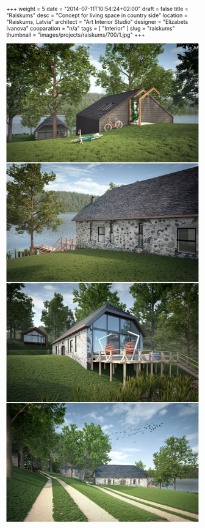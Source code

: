+++
weight = 5
date = "2014-07-11T10:54:24+02:00"
draft = false
title = "Raiskums"
desc = "Concept for living space in country side"
location = "Raiskums, Latvia"
architect = "Art Interior Studio"
designer = "Elizabets Ivanova"
cooparation = "n/a"
tags    = [ "Interior" ]
slug = "raiskums"
thumbnail = "images/projects/raiskums/700/1.jpg"
+++

<img src="../../images/projects/raiskums/1100/1.jpg" alt="raiskums" title=""/>
<img src="../../images/projects/raiskums/1100/2.jpg" alt="raiskums" title=""/>
<img src="../../images/projects/raiskums/1100/3.jpg" alt="raiskums" title=""/>
<img src="../../images/projects/raiskums/1100/4.jpg" alt="raiskums" title=""/>
